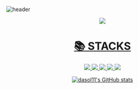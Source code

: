 
![header](https://capsule-render.vercel.app/api?type=cylinder&color=8977AD&height=300&section=header&text=Dasol11\'s&nbsp;Github!&fontSize=90)

<!--
**dasol11/dasol11** is a ✨ _special_ ✨ repository because its `README.md` (this file) appears on your GitHub profile.

Here are some ideas to get you started:

- 🔭 I’m currently working on ...
- 🌱 I’m currently learning ...
- 👯 I’m looking to collaborate on ...
- 🤔 I’m looking for help with ...
- 💬 Ask me about ...
- 📫 How to reach me: ...
- 😄 Pronouns: ...
- ⚡ Fun fact: ...
-->


<div align=center>
  <a href="https://www.instagram.com/daaaaaaassol/"><img src="https://img.shields.io/badge/Instagram-E4405F?style=for-the-badge&logo=Instagram&logoColor=white">

<div align=center><h1>📚 STACKS</h1></div>
<div align=center> 

  <img src="https://img.shields.io/badge/Python-3776AB?style=for-the-badge&logo=Python&logoColor=white">
  <img src="https://img.shields.io/badge/Pytorch-EE4C2C?style=for-the-badge&logo=Pytorch&logoColor=white">
  <img src="https://img.shields.io/badge/Docker-2396ED?style=for-the-badge&logo=Docker&logoColor=white">
  <img src="https://img.shields.io/badge/linux-FCC624?style=for-the-badge&logo=linux&logoColor=black">
  <img src="https://img.shields.io/badge/github-181717?style=for-the-badge&logo=github&logoColor=white">
<br>


![dasol11's GitHub stats](https://github-readme-stats.vercel.app/api?username=dasol11&show_icons=true&theme=dark)
